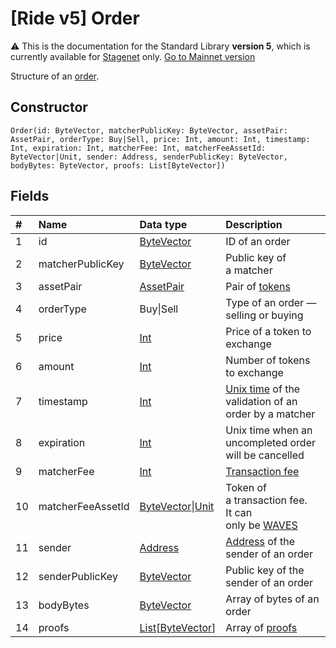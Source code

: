 # [Ride v5] Order

:warning: This is the documentation for the Standard Library **version 5**, which is currently available for [Stagenet](/en/blockchain/blockchain-network/) only. [Go to Mainnet version](/en/ride/structures/common-structures/order)

Structure of an [order](/en/blockchain/binary-format/order-binary-format).

## Constructor

``` ride
Order(id: ByteVector, matcherPublicKey: ByteVector, assetPair: AssetPair, orderType: Buy|Sell, price: Int, amount: Int, timestamp: Int, expiration: Int, matcherFee: Int, matcherFeeAssetId: ByteVector|Unit, sender: Address, senderPublicKey: ByteVector, bodyBytes: ByteVector, proofs: List[ByteVector])
```

## Fields

|   #   | Name | Data type | Description |
| :--- | :--- | :--- | :--- |
| 1 | id | [ByteVector](/en/ride/v5/data-types/byte-vector) | ID of an order |
| 2 | matcherPublicKey | [ByteVector](/en/ride/v5/data-types/byte-vector) | Public key of a matcher |
| 3 | assetPair | [AssetPair](/en/ride/v5/structures/common-structures/asset-pair) | Pair of [tokens](/en/blockchain/token/) |
| 4 | orderType | Buy&#124;Sell | Type of an order — selling or buying |
| 5 | price | [Int](/en/ride/v5/data-types/int) | Price of a token to exchange |
| 6 | amount | [Int](/en/ride/v5/data-types/int) | Number of tokens to exchange |
| 7 | timestamp | [Int](/en/ride/v5/data-types/int) | [Unix time](https://en.wikipedia.org/wiki/Unix_time) of the validation of an order by a matcher  |
| 8 | expiration | [Int](/en/ride/v5/data-types/int) | Unix time when an uncompleted order will be cancelled |
| 9 | matcherFee | [Int](/en/ride/v5/data-types/int) | [Transaction fee](/en/blockchain/transaction/transaction-fee) |
| 10 | matcherFeeAssetId | [ByteVector](/en/ride/v5/data-types/byte-vector)&#124;[Unit](/en/ride/v5/data-types/unit) | Token of a transaction fee.<br>It can only be [WAVES](/en/blockchain/token/waves) |
| 11 | sender | [Address](/en/ride/v5/structures/common-structures/address) | [Address](/en/blockchain/account/address) of the sender of an order |
| 12 | senderPublicKey | [ByteVector](/en/ride/v5/data-types/byte-vector) | Public key of the sender of an order |
| 13 | bodyBytes | [ByteVector](/en/ride/v5/data-types/byte-vector) | Array of bytes of an order |
| 14 | proofs | [List](/en/ride/v5/data-types/list)[[ByteVector](/en/ride/v5/data-types/byte-vector)] | Array of [proofs](/en/blockchain/transaction/transaction-proof) |
